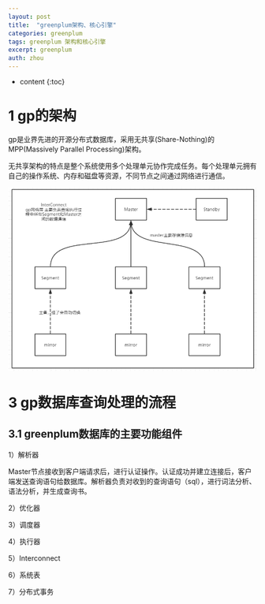 ```yaml
---
layout: post
title:  "greenplum架构、核心引擎"
categories: greenplum
tags: greenplum 架构和核心引擎
excerpt: greenplum
auth: zhou
---
```

* content
{:toc}
# 1 gp的架构



​		gp是业界先进的开源分布式数据库，采用无共享(Share-Nothing)的MPP(Massively Parallel Processing)架构。

​		无共享架构的特点是整个系统使用多个处理单元协作完成任务。每个处理单元拥有自己的操作系统、内存和磁盘等资源，不同节点之间通过网络进行通信。



![1588041230631](\assets\1588041230631.png)







# 3 gp数据库查询处理的流程



## 3.1 greenplum数据库的主要功能组件

1）解析器

Master节点接收到客户端请求后，进行认证操作。认证成功并建立连接后，客户端发送查询语句给数据库。解析器负责对收到的查询语句（sql），进行词法分析、语法分析，并生成查询书。

2）优化器

3）调度器

4）执行器

5）Interconnect

6）系统表

7）分布式事务

